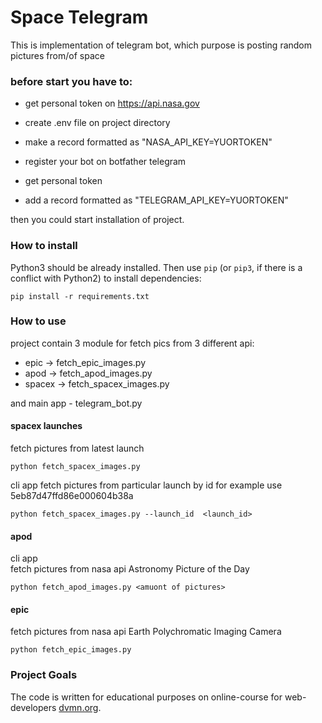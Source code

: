 # Space Telegram

This is implementation of telegram bot, which purpose is posting random pictures from/of space

### before start you have to:
 - get personal token on https://api.nasa.gov
 - create .env file on project directory
 - make a record formatted as "NASA_API_KEY=YUORTOKEN"

 - register your bot on botfather telegram
 - get personal token
 - add a record formatted as "TELEGRAM_API_KEY=YUORTOKEN"


 then you could start installation of project.
### How to install

Python3 should be already installed. 
Then use `pip` (or `pip3`, if there is a conflict with Python2) to install dependencies:
```
pip install -r requirements.txt
```
### How to use
project contain 3 module for fetch pics from 3 different api:
 - epic   -> fetch_epic_images.py
 - apod   -> fetch_apod_images.py
 - spacex -> fetch_spacex_images.py

and main app - telegram_bot.py 
#### spacex launches
fetch pictures from latest launch
```
python fetch_spacex_images.py
```
cli app
fetch pictures from particular launch by id
for example use 5eb87d47ffd86e000604b38a
```
python fetch_spacex_images.py --launch_id  <launch_id>
```
#### apod
cli app  
fetch pictures from nasa api Astronomy Picture of the Day
```
python fetch_apod_images.py <amuont of pictures>
```
#### epic
fetch pictures from nasa api Earth Polychromatic Imaging Camera
```
python fetch_epic_images.py
```

### Project Goals

The code is written for educational purposes on online-course for web-developers [dvmn.org](https://dvmn.org/).
